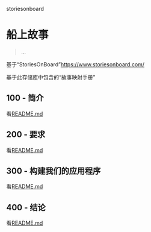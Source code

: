 storiesonboard

# 船上故事

> ...

基于“StoriesOnBoard”<https://www.storiesonboard.com/>

基于此存储库中包含的“故事映射手册”

## 100 - 简介

看[README.md](./100/README.md)

## 200 - 要求

看[README.md](./200/README.md)

## 300 - 构建我们的应用程序

看[README.md](./300/README.md)

## 400 - 结论

看[README.md](./400/README.md)
